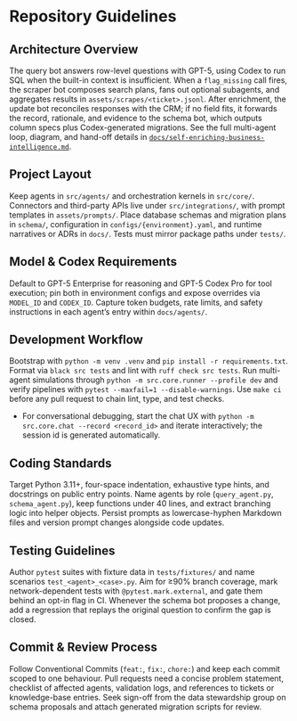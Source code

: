 # Repository Guidelines

## Architecture Overview
The query bot answers row-level questions with GPT-5, using Codex to run SQL when the built-in context is insufficient. When a `flag_missing` call fires, the scraper bot composes search plans, fans out optional subagents, and aggregates results in `assets/scrapes/<ticket>.jsonl`. After enrichment, the update bot reconciles responses with the CRM; if no field fits, it forwards the record, rationale, and evidence to the schema bot, which outputs column specs plus Codex-generated migrations. See the full multi-agent loop, diagram, and hand-off details in [`docs/self-enriching-business-intelligence.md`](docs/self-enriching-business-intelligence.md).

## Project Layout
Keep agents in `src/agents/` and orchestration kernels in `src/core/`. Connectors and third-party APIs live under `src/integrations/`, with prompt templates in `assets/prompts/`. Place database schemas and migration plans in `schema/`, configuration in `configs/{environment}.yaml`, and runtime narratives or ADRs in `docs/`. Tests must mirror package paths under `tests/`.

## Model & Codex Requirements
Default to GPT-5 Enterprise for reasoning and GPT-5 Codex Pro for tool execution; pin both in environment configs and expose overrides via `MODEL_ID` and `CODEX_ID`. Capture token budgets, rate limits, and safety instructions in each agent’s entry within `docs/agents/`.

## Development Workflow
Bootstrap with `python -m venv .venv` and `pip install -r requirements.txt`. Format via `black src tests` and lint with `ruff check src tests`. Run multi-agent simulations through `python -m src.core.runner --profile dev` and verify pipelines with `pytest --maxfail=1 --disable-warnings`. Use `make ci` before any pull request to chain lint, type, and test checks.
- For conversational debugging, start the chat UX with `python -m src.core.chat --record <record_id>` and iterate interactively; the session id is generated automatically.

## Coding Standards
Target Python 3.11+, four-space indentation, exhaustive type hints, and docstrings on public entry points. Name agents by role (`query_agent.py`, `schema_agent.py`), keep functions under 40 lines, and extract branching logic into helper objects. Persist prompts as lowercase-hyphen Markdown files and version prompt changes alongside code updates.

## Testing Guidelines
Author `pytest` suites with fixture data in `tests/fixtures/` and name scenarios `test_<agent>_<case>.py`. Aim for ≥90% branch coverage, mark network-dependent tests with `@pytest.mark.external`, and gate them behind an opt-in flag in CI. Whenever the schema bot proposes a change, add a regression that replays the original question to confirm the gap is closed.

## Commit & Review Process
Follow Conventional Commits (`feat:`, `fix:`, `chore:`) and keep each commit scoped to one behaviour. Pull requests need a concise problem statement, checklist of affected agents, validation logs, and references to tickets or knowledge-base entries. Seek sign-off from the data stewardship group on schema proposals and attach generated migration scripts for review.
